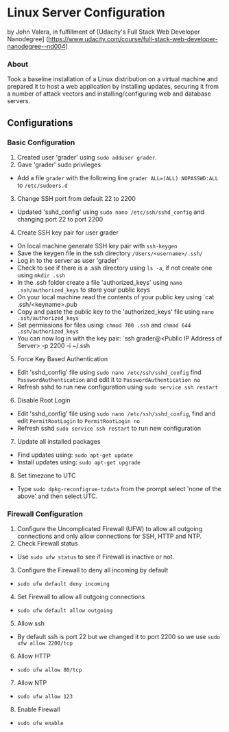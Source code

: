 Linux Server Configuration
=====================
by John Valera, in fulfillment of [Udacity's Full Stack Web Developer Nanodegree]
 (https://www.udacity.com/course/full-stack-web-developer-nanodegree--nd004)


### About
Took a baseline installation of a Linux distribution on a virtual machine and prepared it to host a web application by installing updates, securing it from a number of attack vectors and installing/configuring web and database servers.

## Configurations

### Basic Configuration

1. Created user 'grader' using `sudo adduser grader`.
2. Gave 'grader' sudo privileges
  - Add a file `grader` with the following line `grader ALL=(ALL) NOPASSWD:ALL` to `/etc/sudoers.d`
3. Change SSH port from default 22 to 2200
  - Updated 'sshd_config' using `sudo nano /etc/ssh/sshd_config` and changing port 22 to port 2200
4. Create SSH key pair for user grader
  - On local machine generate SSH key pair with `ssh-keygen`
  - Save the keygen file in the ssh directory `/Users/<username>/.ssh/`
  - Log in to the server as user 'grader'
  - Check to see if there is a .ssh directory using `ls -a`, if not create one using `mkdir .ssh`
  - In the .ssh folder create a file 'authorized_keys' using `nano .ssh/authorized_keys` to store your public keys
  - On your local machine read the contents of your public key using `cat .ssh/\<keyname\>.pub
  - Copy and paste the public key to the 'authorized_keys' file using `nano .ssh/authorized_keys`
  - Set permissions for files using: `chmod 700 .ssh` and `chmod 644 .ssh/authorized_keys`
  - You can now log in with the key pair: `ssh grader@\<Public IP Address of Server\> -p 2200 -i ~/.ssh
5. Force Key Based Authentication
  - Edit 'sshd_config' file using `sudo nano /etc/ssh/sshd_config` find `PasswordAuthentication` and edit it to `PasswordAuthentication no`
  - Refresh sshd to run new configuration using `sudo service ssh restart`
6. Disable Root Login
  - Edit 'sshd_config' file using `sudo nano /etc/ssh/sshd_config`, find and edit `PermitRootLogin` to `PermitRootLogin no`
  - Refresh sshd `sudo service ssh restart` to run new configuration
7. Update all installed packages
  - Find updates using: `sudo apt-get update`
  - Install updates using: `sudo apt-get upgrade`
8. Set timezone to UTC
  - Type `sudo dpkg-reconfigrue-tzdata` from the prompt select 'none of the above' and then select UTC.

### Firewall Configuration

1. Configure the Uncomplicated Firewall (UFW) to allow all outgoing connections and only allow connections for SSH, HTTP and NTP.
2. Check Firewall status 
  - Use `sudo ufw status` to see if Firewall is inactive or not.
3. Configure the Firewall to deny all incoming by default
  - `sudo ufw default deny incoming`
4. Set Firewall to allow all outgoing connections
  - `sudo ufw default allow outgoing`
5. Allow ssh
  - By default ssh is port 22 but we changed it to port 2200 so we use `sudo ufw allow 2200/tcp`
6. Allow HTTP
  - `sudo ufw allow 80/tcp`
7. Allow NTP
  - `sudo ufw allow 123`
8. Enable Firewall
  - `sudo ufw enable`
